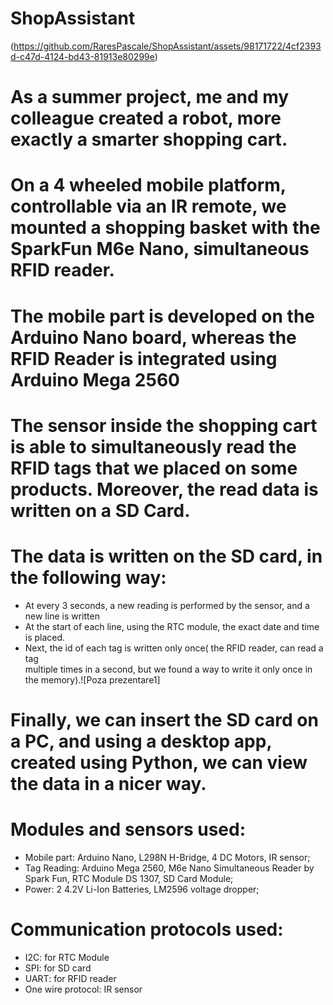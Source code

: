 # ShopAssistant
(https://github.com/RaresPascale/ShopAssistant/assets/98171722/4cf2393d-c47d-4124-bd43-81913e80299e)

# As a summer project, me and my colleague created a robot, more exactly a smarter shopping cart.

# On a 4 wheeled mobile platform, controllable via an IR remote, we mounted a shopping basket with the SparkFun M6e Nano, simultaneous RFID reader.

# The mobile part is developed on the Arduino Nano board, whereas the RFID Reader is integrated using Arduino Mega 2560

# The sensor inside the shopping cart is able to simultaneously read the RFID tags that we placed on some products. Moreover, the read data is written on a SD Card.

# The data is written on the SD card, in the following way: 
  * At every 3 seconds, a new reading is performed by the sensor, and a new line is written
  * At the start of each line, using the RTC module, the exact date and time is placed.
  * Next, the id of each tag is written only once( the RFID reader, can read a tag       
    multiple times in a second, but we found a way to write it only once in the memory).![Poza prezentare1]


# Finally, we can insert the SD card on a PC, and using a desktop app, created using Python, we can view the data in a nicer way.


# Modules and sensors used:
  * Mobile part: Arduino Nano, L298N H-Bridge, 4 DC Motors, IR sensor;
  * Tag Reading: Arduino Mega 2560, M6e Nano Simultaneous Reader by Spark Fun, RTC Module DS 1307, SD Card Module;
  * Power: 2 4.2V Li-Ion Batteries, LM2596 voltage dropper;


# Communication protocols used:
  * I2C: for RTC Module
  * SPI: for SD card
  * UART: for RFID reader
  * One wire protocol: IR sensor



